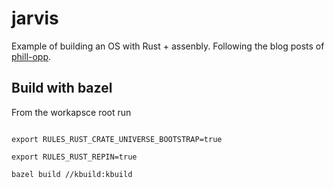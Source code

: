 # jarvis

Example of building an OS with Rust + assenbly. Following the blog posts of [phill-opp](https://os.phil-opp.com/).

## Build with bazel

From the workapsce root run

```shell

export RULES_RUST_CRATE_UNIVERSE_BOOTSTRAP=true

export RULES_RUST_REPIN=true

bazel build //kbuild:kbuild

```
